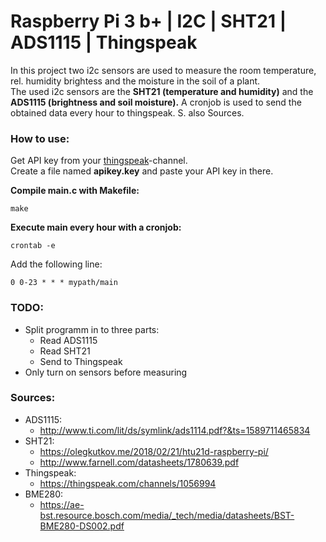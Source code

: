 # Raspberry Pi 3 b+ | I2C | SHT21 | ADS1115 | Thingspeak
In this project two i2c sensors are used to measure the room temperature, rel. humidity
brightess and the moisture in the soil of a plant.  
The used i2c sensors are the **SHT21 (temperature and humidity)** and the **ADS1115
(brightness and soil moisture).**
A cronjob is used to send the obtained data every hour to thingspeak.
S. also Sources.

### How to use:
Get API key from your [thingspeak](https://www.thingspeak.com)-channel.  
Create a file named **apikey.key** and paste your API key in there.

**Compile main.c with Makefile:**
```
make
```
**Execute main every hour with a cronjob:**
```
crontab -e
```
Add the following line:
```
0 0-23 * * * mypath/main
```

### TODO:
- Split programm in to three parts:
    - Read ADS1115
    - Read SHT21
    - Send to Thingspeak 
- Only turn on sensors before measuring

### Sources:
- ADS1115:
    - http://www.ti.com/lit/ds/symlink/ads1114.pdf?&ts=1589711465834
- SHT21:
    - https://olegkutkov.me/2018/02/21/htu21d-raspberry-pi/    
    - http://www.farnell.com/datasheets/1780639.pdf
- Thingspeak:
    - https://thingspeak.com/channels/1056994
- BME280:
    - https://ae-bst.resource.bosch.com/media/_tech/media/datasheets/BST-BME280-DS002.pdf

